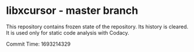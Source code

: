 # libxcursor - master branch

This repository contains frozen state of the repository.
Its history is cleared. It is used only for static code
analysis with Codacy.

Commit Time: 1693214329